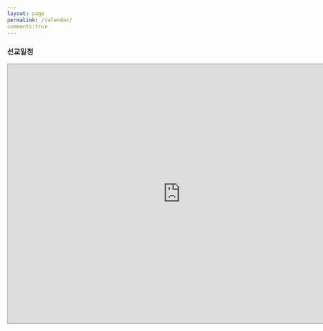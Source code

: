 ```yaml
---
layout: page
permalink: /calendar/
comments:true
---
```


<h3>선교일정 </h3>
<p></p>
<div class="googleCalendar">
<iframe src="https://calendar.google.com/calendar/embed?showTitle=0&amp;showNav=0&amp;showDate=0&amp;showPrint=0&amp;showTabs=0&amp;showCalendars=0&amp;showTz=0&amp;mode=AGENDA&amp;height=600&amp;wkst=1&amp;bgcolor=%23FFFFFF&amp;src=vukcl386ub6tmo46jo10bpn7h8%40group.calendar.google.com&amp;color=%23182C57&amp;ctz=Asia%2FSeoul" style="border:solid 1px #2e2e2e2e;background-color:#888" width="800" height="600" frameborder="0" scrolling="no"></iframe>
  </div>